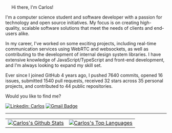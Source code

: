 <img src="https://media.giphy.com/media/hvRJCLFzcasrR4ia7z/giphy.gif" width="15px"> Hi there, I'm Carlos!


I'm a computer science student and software developer with a passion for technology and open source initiatives. My focus is on creating high-quality, scalable software solutions that meet the needs of clients and end-users alike.

In my career, I've worked on some exciting projects, including real-time communication services using WebRTC and websockets, as well as contributing to the development of internal design system libraries. I have extensive knowledge of JavaScript/TypeScript and front-end development, and I'm always looking to expand my skill set.

Ever since I joined GitHub 4 years ago, I pushed 7640 commits, opened 16 issues, submitted 1540 pull requests, received 32 stars across 35 personal projects, and contributed to 44 public repositories.

Would you like to find me?

[![Linkedin: Carlos](https://img.shields.io/badge/-Linkedin-blue?style=flat-square&logo=Linkedin&logoColor=white&link=https://www.linkedin.com/in/carlos-santos-216500171/)](https://www.linkedin.com/in/carlos-santos-216500171/)
[![Gmail Badge](https://img.shields.io/badge/-carlos.santos74@outlook.com-6633cc?style=flat-square&logo=Gmail&logoColor=white&link=mailto:carlos.santos74@outlook.com)](mailto:carlos.santos74@outlook.com)

---

<table>
  <tr>
    <td>
       <a href="https://github.com/carlossantos74"><img alt="Carlos's Github Stats" src="https://github-readme-stats.vercel.app/api?username=carlossantos74&show_icons=true&count_private=true" /></a>
    </td>
    <td>
      <a href="https://github.com/carlossantos74"><img alt="Carlos's Top Languages" src="https://github-readme-stats.vercel.app/api/top-langs/?username=carlossantos74&langs_count=8&count_private=true&layout=compact"/></a>
    </td>
<!--     <td>
      <a href="https://github.com/carlossantos74"><img alt="Carlos's" src="https://github-readme-streak-stats.herokuapp.com/?user=carlossantos74"/></a>
    </td> -->
  </tr>
</table>
